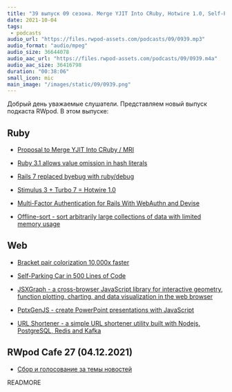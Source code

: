 ```yaml
---
title: "39 выпуск 09 сезона. Merge YJIT Into CRuby, Hotwire 1.0, Self-Parking Car, Offline-sort, JSXGraph, PptxGenJS и прочее"
date: 2021-10-04
tags:
 - podcasts
audio_url: "https://files.rwpod-assets.com/podcasts/09/0939.mp3"
audio_format: "audio/mpeg"
audio_size: 36644078
audio_aac_url: "https://files.rwpod-assets.com/podcasts/09/0939.m4a"
audio_aac_size: 36416798
duration: "00:38:06"
small_icon: mic
main_image: "/images/static/09/0939.png"
---
```


Добрый день уважаемые слушатели. Представляем новый выпуск подкаста RWpod. В этом выпуске:

## Ruby

 - [Proposal to Merge YJIT Into CRuby / MRI](https://bugs.ruby-lang.org/issues/18229)
 - [Ruby 3.1 allows value omission in hash literals](https://blog.saeloun.com/2021/09/28/ruby-allow-value-omission-in-hash-literals)
 - [Rails 7 replaced byebug with ruby/debug](https://blog.saeloun.com/2021/09/29/rails-7-ruby-debug-replaces-byebug)
 - [Stimulus 3 + Turbo 7 = Hotwire 1.0](https://world.hey.com/dhh/stimulus-3-turbo-7-hotwire-1-0-9d507133)


 - [Multi-Factor Authentication for Rails With WebAuthn and Devise](https://www.honeybadger.io/blog/multi-factor-2fa-authentication-rails-webauthn-devise/)
 - [Offline-sort - sort arbitrarily large collections of data with limited memory usage](https://github.com/salsify/offline-sort)

## Web

 - [Bracket pair colorization 10,000x faster](https://code.visualstudio.com/blogs/2021/09/29/bracket-pair-colorization)
 - [Self-Parking Car in 500 Lines of Code](https://trekhleb.dev/blog/2021/self-parking-car-evolution/)


 - [JSXGraph - a cross-browser JavaScript library for interactive geometry, function plotting, charting, and data visualization in the web browser](https://jsxgraph.org/wp/index.html)
 - [PptxGenJS - create PowerPoint presentations with JavaScript](https://gitbrent.github.io/PptxGenJS/)
 - [URL Shortener - a simple URL shortener utility built with Nodejs, PostgreSQL, Redis and Kafka](https://github.com/smallcase/smalllinks)

## RWpod Cafe 27 (04.12.2021)

 - [Сбор и голосование за темы новостей](https://github.com/rwpod/cafe-discussions/discussions/12)


READMORE
